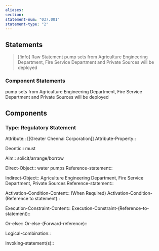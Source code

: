 ```yaml
---
aliases: 
section: 
statement-num: "037.001"
statement-type: "2"
---
```

## Statements 
> [!info] Raw Statement
>  pump sets from Agriculture Engineering Department, Fire Service Department and Private Sources will be deployed 
> 

### Component Statements
 pump sets from Agriculture Engineering Department, Fire Service Department and Private Sources will be deployed 
## Components
### Type: Regulatory Statement
Attribute:: [[Greater Chennai Corporation]]
Attribute-Property::

Deontic:: must

Aim:: solicit/arrange/borrow

Direct-Object:: water pumps
	Reference-statement::

Indirect-Object:: Agriculture Engineering Department, Fire Service Department, Private Sources
	Reference-statement::

Activation-Condition-Content:: (When Required)
	Activation-Condition-(Reference to statement)::

Execution-Constraint-Content::
	Execution-Constraint-(Reference-to-statement)::

Or-else::
	Or-else-(Forward-reference)::

Logical-combination::

Invoking-statement(s)::